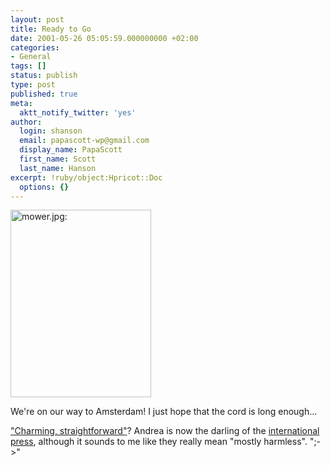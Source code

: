 ```yaml
---
layout: post
title: Ready to Go
date: 2001-05-26 05:05:59.000000000 +02:00
categories:
- General
tags: []
status: publish
type: post
published: true
meta:
  aktt_notify_twitter: 'yes'
author:
  login: shanson
  email: papascott-wp@gmail.com
  display_name: PapaScott
  first_name: Scott
  last_name: Hanson
excerpt: !ruby/object:Hpricot::Doc
  options: {}
---
```

<p><img src="https://www.papascott.de/wordpress/wp-content/uploads/2001/05/mower.jpg" height="300" width="225" border="0" alt="mower.jpg: " /></p>
<p>We're on our way to Amsterdam! I just hope that the cord is long enough...</p>
<p><a href="http://andrea.editthispage.com/2001/05/25">"Charming, straightforward"</a>? Andrea is now the darling of the <a href="http://australianit.news.com.au/common/storyPage/0,3811,2032359%5E501,00.html">international press</a>, although it sounds to me like they really mean "mostly harmless". ";->"</p>
